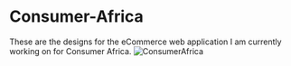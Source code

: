 # Consumer-Africa
These are the designs for the eCommerce web application I am currently working on for Consumer Africa.
![ConsumerAfrica](https://github.com/JonathanSecondGithub/Consumer-Africa/assets/117745295/1427ab3a-3993-490e-a28e-0a361a068573)
